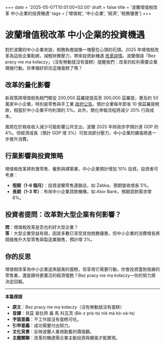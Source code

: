 +++
date = '2025-05-07T10:01:00+02:00'
draft = false
title = '波蘭增值稅改革 中小企業的投資機遇'
tags = ['增值稅', '中小企業', '經濟', '稅務優惠']
+++

# 波蘭增值稅改革 中小企業的投資機遇

對於波蘭的中小企業來說，稅務負擔就像一塊壓在心頭的石頭。2025 年增值稅改革為這些企業鬆綁，減輕財務壓力，帶來投資新機遇 [改革詳情](https://forsal.pl/kraj/aktualnosci/artykuly/9792233,bedzie-zmiana-podatku-vat-rada-ministrow-przyjela-projekt.html)。波蘭俚語「Bez pracy nie ma kołaczy」（沒有勞動就沒有蛋糕）提醒我們：改革的紅利需要企業積極行動。你準備好抓住這塊蛋糕了嗎？

## 改革的量化影響

新政策將增值稅免稅門檻從 200,000 茲羅提提高至 300,000 茲羅提，惠及約 50 萬家中小企業，特別是零售與手工業 [政府公告](https://www.gov.pl/web/kas/rzad-przyjal-przepisy-deregulacyjne)。預計企業每年節省 10 億茲羅提稅款，相當於中小企業平均利潤的 5%。此外，簡化申報流程將減少 20% 行政成本。

風險在於稅收收入減少可能影響公共支出，波蘭 2025 年財政赤字預計達 GDP 的 4%。但經濟成長（預計 GDP 增 3%）可抵消部分壓力，中小企業的擴張將進一步推升消費。

## 行業影響與投資策略

增值稅改革將刺激零售、餐飲與建築業，中小企業預計增加 10% 投資。投資者可考慮：

- **短期（1-6 個月）**：投資波蘭零售連鎖店，如 Żabka，預期營收增長 5%。
- **長期（1-3 年）**：布局中小企業貸款機構，如 Alior Bank，預期貸款需求增 8%。

## 投資者提問：改革對大型企業有何影響？

**問**：增值稅改革是否也利好大型企業？  
**答**：大型企業受益有限，因其多數已享受其他稅務優惠。但中小企業的消費增長將間接推升大型零售與製造業銷售，預計增 3%。

## 你的反思

增值稅改革為中小企業送來甜美的蛋糕，但享用它需要行動。你會投資蓬勃發展的零售業，還是靜待更廣泛的經濟復甦？Bez pracy nie ma kołaczy—你的努力將決定回報。

---

**本篇俚語**

- **原文**：Bez pracy nie ma kołaczy（沒有勞動就沒有蛋糕）  
- **音譯**：貝茲 普拉齊 聶 馬 科瓦茨 (Bè-z prà-tsì niè mà kò-và-ts)  
- **字面意義**：不工作就沒有蛋糕可吃。  
- **引申意義**：成功需要付出努力。  
- **文化背景**：反映波蘭人重視勤奮的價值觀。  
- **主題關聯**：改革的機遇需企業主動投資與擴張才能實現。